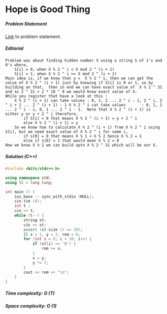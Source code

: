 # Hope is Good Thing

##### Problem Statement

[Link](https://www.hackerrank.com/contests/uvce-ncode-january-2019/challenges/hope-is-a-good-thing) to problem statement.

##### Editorial
	Problem was about finding hidden number X using a string S of 1's and 0's where, 
		S[i] = 0, when X % 2 ^ i < X mod 2 ^ (i + 1)
		S[i] = 1, when X % 2 ^ i >= X mod 2 ^ (i + 1)
	Main idea is, if we know that y =  X % 2 ^ i, then we can get the value of X % 2 ^ (i + 1) just by knowing if S[i] is 0 or 1, so by building on that,  then in end we can have exact value of  X % 2 ^ 31 and as 2 ^ 31 > 2 * 10 ^ 9 we	would know exact value of X.
	While you register that have a look at this :
		X % 2 ^ (i + 1) can take values : 0, 1, 2 ... 2 ^ i - 1, 2 ^ i, 2 ^ i + 1 ... 2 ^ (i + 1) - 1 X % 2 ^ i cat take values       : 0, 1, 2 ... 2 ^ i - 1, 0, 1 ... 2 ^ i - 1.  Note that X % 2 ^ (i + 1) is either y or y + 2 ^ i therefore, 
			if S[i] = 0 that means X % 2 ^ (i + 1) = y + 2 ^ i
			else X % 2 ^ (i + 1) = y
		So we know how to calculate X % 2 ^ (i + 1) from X % 2 ^ i using S[i], but we need exact value of X % 2 ^ i for some i,
			if s[0] = 0 that means X % 1 < X % 2 hence X % 2 = 1
			else if s[0] = 1 that would mean X % 2 = 0
	Now we know X % 2 we can build upto X % 2 ^ 31 which will be our X.

##### Solution (C++)

```cpp
#include <bits/stdc++.h>

using namespace std;
using ll = long long;

int main () {
	ios_base :: sync_with_stdio (NULL);
	cin.tie (0);
	int t ;
	cin >> t;
	while (t--) {
		string st;
		cin >> st;
		assert (st.size () == 30);
		ll x = 1, y = 2, rem = 0;
		for (int i = 0; i < 30; i++) {
			if (st[i] == '0') {
				rem += x;
			}
			x = y;
			y *= 2;
		}
		cout << rem << "\n";
	}
}

```
##### Time complexity: O (T)
##### Space complexity: O (1)

